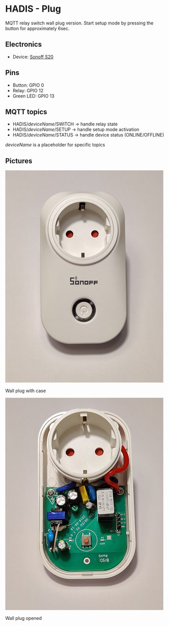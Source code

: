 # HADIS - Plug

MQTT relay switch wall plug version.
Start setup mode by pressing the button for approximately 6sec.

## Electronics
* Device: [Sonoff S20](https://sonoff.tech/product/wifi-smart-plugs/s20)

## Pins
* Button: GPIO 0
* Relay: GPIO 12
* Green LED: GPIO 13

## MQTT topics
* HADIS/*deviceName*/SWITCH -> handle relay state
* HADIS/*deviceName*/SETUP -> handle setup mode activation
* HADIS/*deviceName*/STATUS -> handle device status (ONLINE/OFFLINE)

*deviceName* is a placeholder for specific topics

## Pictures

![Plug front](./assets/Thumb/Plug-Front.jpg)

Wall plug with case

![Plug inside](./assets/Thumb/Plug-Inside.jpg)

Wall plug opened
